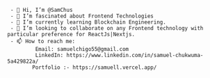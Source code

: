      - 👋 Hi, I’m @SamChus
     - 👀 I’m fascinated about Frontend Technologies
     - 🌱 I’m currently learning Blockchain Engineering.
     - 💞️ I’m looking to collaborate on any Frontend technology with particular preference for ReactJs|Nextjs.
     - 📫 How to reach me:
             Email: samuelchigo55@gmail.com
             LinkedIn: https://www.linkedin.com/in/samuel-chukwuma-5a429822a/
            Portfolio :- https://samuell.vercel.app/

<!--
**SamChus/samChus** is a ✨ _special_ ✨ repository because its `README.md` (this file) appears on your GitHub profile.

Here are some ideas to get you started:

- 🔭 I’m currently working on ...
- 🌱 I’m currently learning ...
- 👯 I’m looking to collaborate on ...
- 🤔 I’m looking for help with ...
- 💬 Ask me about ...
- 📫 How to reach me: ...
- 😄 Pronouns: ...
- ⚡ Fun fact: ...
-->
